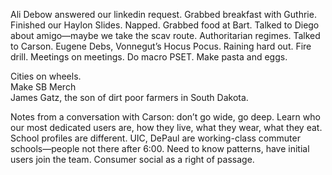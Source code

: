 Ali Debow answered our linkedin request. Grabbed breakfast with Guthrie. Finished our Haylon Slides. Napped. Grabbed food at Bart. Talked to Diego about amigo—maybe we take the scav route. Authoritarian regimes. Talked to Carson. Eugene Debs, Vonnegut’s Hocus Pocus. Raining hard out. Fire drill. Meetings on meetings. Do macro PSET. Make pasta and eggs.

Cities on wheels.   
Make SB Merch  
James Gatz, the son of dirt poor farmers in South Dakota.

Notes from a conversation with Carson: don’t go wide, go deep. Learn who our most dedicated users are, how they live, what they wear, what they eat. School profiles are different. UIC, DePaul are working-class commuter schools—people not there after 6:00. Need to know patterns, have initial users join the team. Consumer social as a right of passage.